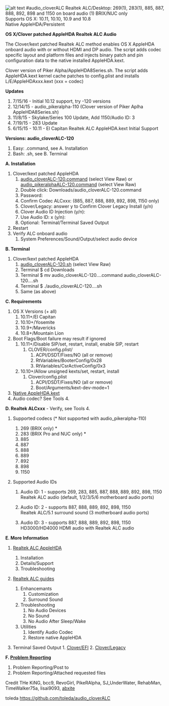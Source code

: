 ![alt text](https://github.com/toleda/audio_RealtekALC/blob/master/sound.jpeg)
#audio\_cloverALC
Realtek ALC/Desktop: 269(1), 283(1), 885, 887, 888, 892, 898 and 1150 on board audio  (1) BRIX/NUC only  
Supports OS X: 10.11, 10.10, 10.9 and 10.8  
Native AppleHDA/Persistent

**OS X/Clover patched AppleHDA Realtek ALC Audio**  

The Clover/kext patched Realtek ALC method enables OS X AppleHDA onboard audio with or without HDMI and DP audio. The script adds codec specific layout and platform files and injects binary patch and pin configuration data to the native installed AppleHDA.kext.

Clover version of Piker Alpha/AppleHDA8Series.sh. The script adds AppleHDA.kext kernel cache patches to config.plist and installs L/E/AppleHDAxxx.kext (xxx = codec)

**Updates**

1. 7/15/16 - Initial 10.12 support, try -120 versions
2. 12/14/15 - audio_pikeralpha-110 (Clover version of Piker Aplha AppleHDA8Series.sh)
2. 11/8/15 - Skylake/Series 100 Update, Add 1150/Audio ID: 3
3. 7/19/15 - 283 Update
4. 6/15/15 - 10.11 - El Capitan Realtek ALC AppleHDA.kext Initial Support

**Versions: audio_cloverALC-120**

1. Easy: .command, see A. Installation
2. Bash: .sh, see B. Terminal

**A. Installation**

1.  Clover/kext patched AppleHDA
    1.  [audio\_cloverALC-120.command](https://github.com/toleda/audio_CloverALC/blob/master/audio_cloverALC-120.command.zip) (select View Raw) 
    or [audio\_pikeralphaALC-120.command](https://github.com/toleda/audio_CloverALC/blob/master/audio_pikeralphaALC-120.command.zip) (select View Raw)
    2.  Double click: Downloads/audio_cloverALC-120.command
    3.  Password:
    4.  Confirm Codec ALCxxx: (885, 887, 888, 889, 892, 898, 1150 only)
    5.  Clover/Legacy: answer y to Confirm Clover Legacy Install (y/n)
    6.  Clover Audio ID Injection (y/n):
    7.  Use Audio ID: x (y/n):
    8.  Optional: Terminal/Terminal Saved Output
2.  Restart
3.  Verify ALC onboard audio
    1.  System Preferences/Sound/Output/select audio device

**B. Terminal**

1.  Clover/kext patched AppleHDA
    1. [audio\_cloverALC-120.sh](https://github.com/toleda/audio_CloverALC/blob/master/audio_cloverALC-120.sh) (select View Raw)
    2. Terminal $ cd Downloads
    3. Terminal $ mv audio\_cloverALC-120....command audio\_cloverALC-120....sh
    3. Terminal $ ./audio\_cloverALC-120....sh
    3. Same (as above)

**C. Requirements**

1.  OS X Versions (+ all)
    1.  10.11+/El Capitan 
    2.  10.10+/Yosemite
    3.  10.9+/Mavericks
    4.  10.8+/Mountain Lion
2. Boot Flags/Boot failure may result if ignored
	1.	10.11+/Disable SIP/set, restart, install, enable SIP, restart
		1.	CLOVER/config.plist/
			1. ACPI/DSDT/Fixes/NO (all or remove)
			2.	RtVariables/BooterConfig/0x28
			3.	RtVariables/CsrActiveConfig/0x3
	2.	10.10+/Allow unsigned kexts/set, restart, install
		1.	Clover/config.plist
			1. ACPI/DSDT/Fixes/NO (all or remove)
			2.	Boot/Arguments/kext-dev-mode=1
3.  [Native AppleHDA.kext](https://github.com/toleda/audio_ALC_guides/blob/master/Restore%20native%20AppleHDA%20%5BGuide%5D.pdf)
4.  Audio codec? See Tools 4.

**D. Realtek ALCxxx** - Verify, see Tools 4.

1.  Supported codecs (* Not supported with audio_pikeralpha-110)
    1.  269 (BRIX only) *
    2.  283 (BRIX Pro and NUC only) *
    3.  885
    4.  887
    5.  888
    6.  889
    7.  892
    8.  898
    9.  1150

2.  Supported Audio IDs
    1. Audio ID: 1 - supports 269, 283, 885, 887, 888, 889, 892, 898, 1150  
        Realtek ALC audio (default, 1/2/3/5/6 motherboard audio ports)

    2. Audio ID: 2 - supports 887, 888, 889, 892, 898, 1150  
        Realtek ALC/5.1 surround sound (3 motherboard audio ports)
    3. Audio ID: 3 - supports 887, 888, 889, 892, 898, 1150  
        HD3000/HD4000 HDMI audio with Realtek ALC audio

**E. More Information**

1. [Realtek ALC AppleHDA](https://github.com/toleda/audio_ALC_guides/blob/master/Realtek%20ALC%20AppleHDA.pdf)

    1. Installation
    2. Details/Support  
    3. Troubleshooting
2. [Realtek ALC guides](https://github.com/toleda/audio_ALC_guides)
	1. Enhancemants
		1. Customization
		2. Surround Sound
	2. Troubleshooting
		1. No Audio Devices
		2. No Sound
		3. No Audio After Sleep/Wake
	3. Utilities
		1. Identify Audio Codec
		2. Restore native AppleHDA  
3. Terminal Saved Output
 	   1.  [Clover/EFI](https://github.com/toleda/audio_CloverALC/blob/master/Terminal:audio_cloverALC-110-efi.txt)
 	   2.  [Clover/Legacy](https://github.com/toleda/audio_CloverALC/blob/master/Terminal:audio_cloverALC-110-legacy.txt)

**F. [Problem Reporting](https://github.com/toleda/audio_ALC_guides/blob/master/Problem%20Reporting.md)**

1.	Problem Reporting/Post to
2.	Problem Reporting/Attached requested files

Credit
THe KiNG, bcc9, RevoGirl, PikeRAlpha, SJ\_UnderWater, RehabMan, TimeWalker75a, lisai9093, [abxite](http://applelife.ru/threads/patchim-applehda-s-pomoschju-zagruzchika.39406/#post-353647)

toleda https://github.com/toleda/audio_cloverALC
